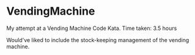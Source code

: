 # VendingMachine

My attempt at a Vending Machine Code Kata.
Time taken: 3.5 hours

Would've liked to include the stock-keeping management of the vending machine. 
